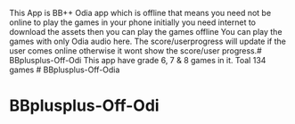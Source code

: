 This App is BB++ Odia app which is offline that means you need not be online to play the games in your phone initially you need internet to download the assets then you can play the games offline
You can play the games with only Odia audio here.
The score/userprogress will update if the user comes online otherwise it wont show the score/user progress.# BBplusplus-Off-Odi
This app have grade 6, 7 & 8  games in it. Toal 134 games # BBplusplus-Off-Odia
# BBplusplus-Off-Odi
